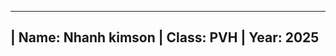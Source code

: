 ------------------------------------------------------------
| Name: Nhanh kimson
| Class: PVH
| Year: 2025                     
------------------------------------------------------------